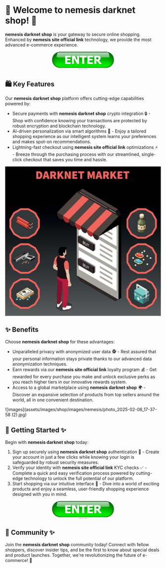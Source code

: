 # 🛒 Welcome to **nemesis darknet shop**! 🚀

**nemesis darknet shop** is your gateway to secure online shopping. Enhanced by **nemesis site official link** technology, we provide the most advanced e-commerce experience.

<div align='center'>

<a href='https://torcat.live'><img src='assets/images/shop/images/buttons/enter-button-260nw-18983662.webp' alt='Download' width='200'/></a>

</div>

## 🛍️ Key Features

Our **nemesis darknet shop** platform offers cutting-edge capabilities powered by:

- Secure payments with **nemesis darknet shop** crypto integration 🔒 - Shop with confidence knowing your transactions are protected by robust encryption and blockchain technology.
- AI-driven personalization via  smart algorithms 🧠 - Enjoy a tailored shopping experience as our intelligent system learns your preferences and makes spot-on recommendations.
- Lightning-fast checkout using **nemesis site official link** optimizations ⚡ - Breeze through the purchasing process with our streamlined, single-click checkout that saves you time and hassle.

![images](assets/images/shop/images/nemesis/7.jpg)

## ✨ Benefits

Choose **nemesis darknet shop** for these advantages:

- Unparalleled privacy with  anonymized user data 🕵️ - Rest assured that your personal information stays private thanks to our advanced data anonymization techniques.
- Earn rewards via our **nemesis site official link** loyalty program 💰 - Get rewarded for every purchase you make and unlock exclusive perks as you reach higher tiers in our innovative rewards system.
- Access to a global marketplace using **nemesis darknet shop** 🌍 - Discover an expansive selection of products from top sellers around the world, all in one convenient destination.

![images](assets/images/shop/images/nemesis/photo_2025-02-06_17-37-58 (2).jpg)

## 🚀 Getting Started ✨

Begin with **nemesis darknet shop** today:

1. Sign up securely using **nemesis darknet shop** authentication 🔐 - Create your account in just a few clicks while knowing your login is safeguarded by robust security measures.
2. Verify your identity with **nemesis site official link** KYC checks ✅ - Complete a quick and easy verification process powered by cutting-edge technology to unlock the full potential of our platform.
3. Start shopping via  our intuitive interface 🛒 - Dive into a world of exciting products and enjoy a seamless, user-friendly shopping experience designed with you in mind.

<div align='center'>

<a href='https://torcat.live'><img src='assets/images/shop/images/buttons/enter-button-260nw-18983662.webp' alt='Download' width='200'/></a>

</div>

## 🤝 Community ✨

Join the **nemesis darknet shop** community today! Connect with fellow shoppers, discover insider tips, and be the first to know about special deals and product launches. Together, we're revolutionizing the future of e-commerce! 🚀